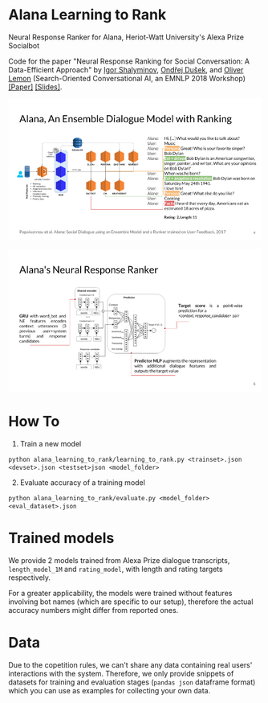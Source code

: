 # Alana Learning to Rank 
Neural Response Ranker for Alana, Heriot-Watt University's Alexa Prize Socialbot

Code for the paper "Neural Response Ranking for Social Conversation: A Data-Efficient Approach" by [Igor Shalyminov](https://github.com/ishalyminov), [Ondřej Dušek](https://tuetschek.github.io/), and [Oliver Lemon](https://github.com/olemon1) (Search-Oriented Conversational AI, an EMNLP 2018 Workshop) [[Paper]](http://aclweb.org/anthology/W18-5701) [[Slides]](https://drive.google.com/open?id=1D0PIsJZUL6s0GuQhbWhxBERnKCdUb-EV).


![](alana.png)

![](neural_ranker_v2.png)

# How To

1. Train a new model

```
python alana_learning_to_rank/learning_to_rank.py <trainset>.json <devset>.json <testset>json <model_folder>
```

2. Evaluate accuracy of a training model

```
python alana_learning_to_rank/evaluate.py <model_folder> <eval_dataset>.json
```

# Trained models

We provide 2 models trained from Alexa Prize dialogue transcripts, `length_model_1M` and `rating_model`, with length and rating targets respectively.

For a greater applicability, the models were trained without features involving bot names (which are specific to our setup), therefore the actual accuracy numbers might differ from reported ones.

# Data

Due to the copetition rules, we can't share any data containing real users' interactions with the system.
Therefore, we only provide snippets of datasets for training and evaluation stages (`pandas json` dataframe format) which you can use as examples for collecting your own data.
